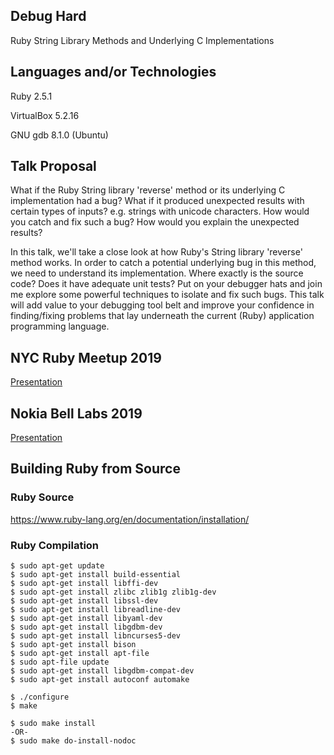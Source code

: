 ## Debug Hard

Ruby String Library Methods and Underlying C Implementations

## Languages and/or Technologies

Ruby 2.5.1

VirtualBox 5.2.16

GNU gdb 8.1.0 (Ubuntu)

## Talk Proposal

What if the Ruby String library 'reverse' method or its underlying C implementation had a bug? What if it produced unexpected results with certain types of inputs? e.g. strings with unicode characters. How would you catch and fix such a bug? How would you explain the unexpected results?

In this talk, we'll take a close look at how Ruby's String library 'reverse' method works. In order to catch a potential underlying bug in this method, we need to understand its implementation. Where exactly is the source code? Does it have adequate unit tests? Put on your debugger hats and join me explore some powerful techniques to isolate and fix such bugs. This talk will add value to your debugging tool belt and improve your confidence in finding/fixing problems that lay underneath the current (Ruby) application programming language.

## NYC Ruby Meetup 2019

[Presentation](./nyc-rb/2019-04-debug-hard.pdf)

## Nokia Bell Labs 2019

[Presentation](../nokia-bell-labs/2019-05-debug-hard.pdf)

## Building Ruby from Source

### Ruby Source

https://www.ruby-lang.org/en/documentation/installation/

### Ruby Compilation

```
$ sudo apt-get update
$ sudo apt-get install build-essential
$ sudo apt-get install libffi-dev
$ sudo apt-get install zlibc zlib1g zlib1g-dev
$ sudo apt-get install libssl-dev
$ sudo apt-get install libreadline-dev
$ sudo apt-get install libyaml-dev
$ sudo apt-get install libgdbm-dev
$ sudo apt-get install libncurses5-dev
$ sudo apt-get install bison
$ sudo apt-get install apt-file
$ sudo apt-file update
$ sudo apt-get install libgdbm-compat-dev
$ sudo apt-get install autoconf automake

$ ./configure
$ make

$ sudo make install
-OR-
$ sudo make do-install-nodoc
```
